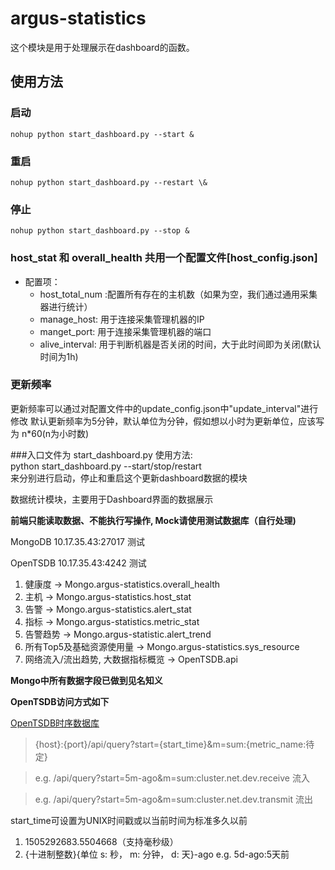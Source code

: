 # argus-statistics

这个模块是用于处理展示在dashboard的函数。


## 使用方法
### 启动
```
nohup python start_dashboard.py --start &
``` 
### 重启
```
nohup python start_dashboard.py --restart \&
 ```
### 停止
```
nohup python start_dashboard.py --stop & 
```

### host_stat 和 overall_health 共用一个配置文件[host_config.json]
- 配置项：
  - host_total_num :配置所有存在的主机数（如果为空，我们通过通用采集器进行统计）
  - manage_host: 用于连接采集管理机器的IP
  - manget_port: 用于连接采集管理机器的端口
  - alive_interval: 用于判断机器是否关闭的时间，大于此时间即为关闭(默认时间为1h)
  
### 更新频率
更新频率可以通过对配置文件中的update_config.json中"update_interval"进行修改
默认更新频率为5分钟，默认单位为分钟，假如想以小时为更新单位，应该写为 n*60(n为小时数)

###入口文件为 start_dashboard.py
使用方法:<br>
python start_dashboard.py --start/stop/restart <br>
来分别进行启动，停止和重启这个更新dashboard数据的模块

数据统计模块，主要用于Dashboard界面的数据展示


**前端只能读取数据、不能执行写操作, Mock请使用测试数据库（自行处理)**


MongoDB   10.17.35.43:27017 测试

OpenTSDB  10.17.35.43:4242 测试

1. 健康度 -> Mongo.argus-statistics.overall_health
2. 主机 -> Mongo.argus-statistics.host_stat
3. 告警 -> Mongo.argus-statistics.alert_stat
4. 指标 -> Mongo.argus-statistics.metric_stat
5. 告警趋势 -> Mongo.argus-statistic.alert_trend
5. 所有Top5及基础资源使用量 -> Mongo.argus-statistics.sys_resource
6. 网络流入/流出趋势, 大数据指标概览 -> OpenTSDB.api

**Mongo中所有数据字段已做到见名知义**

**OpenTSDB访问方式如下**


[OpenTSDB时序数据库](https://opentsdb.net)

> {host}:{port}/api/query?start={start_time}&m=sum:{metric_name:待定}

> e.g. /api/query?start=5m-ago&m=sum:cluster.net.dev.receive 流入

> e.g. /api/query?start=5m-ago&m=sum:cluster.net.dev.transmit 流出

start_time可设置为UNIX时间戳或以当前时间为标准多久以前

1. 1505292683.5504668（支持毫秒级）
2. {十进制整数}{单位 s: 秒， m: 分钟， d: 天}-ago e.g. 5d-ago:5天前